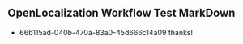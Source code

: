 ## OpenLocalization Workflow Test MarkDown
* 66b115ad-040b-470a-83a0-45d666c14a09 
thanks!<!--HONumber=Mar16_HO3-->
